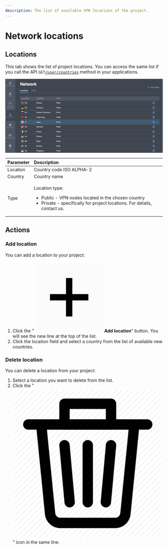 ```yaml
---
description: The list of available VPN locations of the project.
---
```


# Network locations

## Locations

This tab shows the list of project locations. You can access the same list if you call the API `GET`[`/user/countries`](https://backend.northghost.com/doc/all/index.html#!/user-controller/countryList) method in your applications.  

![](../../.gitbook/assets/net_locations_list.png)

<table>
  <thead>
    <tr>
      <th style="text-align:left">Parameter</th>
      <th style="text-align:left">Description</th>
    </tr>
  </thead>
  <tbody>
    <tr>
      <td style="text-align:left">Location</td>
      <td style="text-align:left">Country code ISO ALPHA-2</td>
    </tr>
    <tr>
      <td style="text-align:left">Country</td>
      <td style="text-align:left">Country name</td>
    </tr>
    <tr>
      <td style="text-align:left">Type</td>
      <td style="text-align:left">
        <p>Location type:</p>
        <ul>
          <li>Public - VPN nodes located in the chosen country</li>
          <li>Private - specifically for project locations. For details, contact us.</li>
        </ul>
      </td>
    </tr>
  </tbody>
</table>

## Actions

### Add location

You can add a location to your project:

1. Click the "![](../../.gitbook/assets/plus_icon.jpeg)**Add location**" button. You will see the new line at the top of the list.
2. Click the location field and select a country from the list of available new countries.

### Delete location

You can delete a location from your project:

1. Select a location you want to delete from the list.
2. Click the " ![](../../.gitbook/assets/delete_icon.png) " icon in the same line. 

